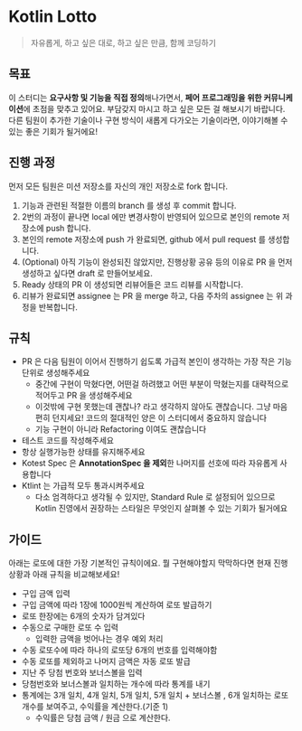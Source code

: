 # Kotlin Lotto

> 자유롭게, 하고 싶은 대로, 하고 싶은 만큼, 함께 코딩하기

## 목표

이 스터디는 **요구사항 및 기능을 직접 정의**해나가면서, **페어 프로그래밍을 위한 커뮤니케이션**에 초점을 맞추고 있어요. 부담갖지 마시고 하고 싶은 모든 걸 해보시기 바랍니다. 다른 팀원이 추가한 기술이나
구현 방식이 새롭게 다가오는 기술이라면, 이야기해볼 수 있는 좋은 기회가 될거에요!

## 진행 과정

먼저 모든 팀원은 미션 저장소를 자신의 개인 저장소로 fork 합니다.

1. 기능과 관련된 적절한 이름의 branch 를 생성 후 commit 합니다.
2. 2번의 과정이 끝나면 local 에만 변경사항이 반영되어 있으므로 본인의 remote 저장소에 push 합니다.
3. 본인의 remote 저장소에 push 가 완료되면, github 에서 pull request 를 생성합니다.
4. (Optional) 아직 기능이 완성되진 않았지만, 진행상황 공유 등의 이유로 PR 을 먼저 생성하고 싶다면 draft 로 만들어보세요.
5. Ready 상태의 PR 이 생성되면 리뷰어들은 코드 리뷰를 시작합니다.
6. 리뷰가 완료되면 assignee 는 PR 을 merge 하고, 다음 주차의 assignee 는 위 과정을 반복합니다.

## 규칙

- PR 은 다음 팀원이 이어서 진행하기 쉽도록 가급적 본인이 생각하는 가장 작은 기능 단위로 생성해주세요
    - 중간에 구현이 막혔다면, 어떤걸 하려했고 어떤 부분이 막혔는지를 대략적으로 적어두고 PR 을 생성해주세요
    - 이것밖에 구현 못했는데 괜찮나? 라고 생각하지 않아도 괜찮습니다. 그냥 마음편히 던지세요! 코드의 절대적인 양은 이 스터디에서 중요하지 않습니다
    - 기능 구현이 아니라 Refactoring 이여도 괜찮습니다
- 테스트 코드를 작성해주세요
- 항상 실행가능한 상태를 유지해주세요
- Kotest Spec 은 **AnnotationSpec 을 제외**한 나머지를 선호에 따라 자유롭게 사용합니다
- Ktlint 는 가급적 모두 통과시켜주세요
    - 다소 엄격하다고 생각될 수 있지만, Standard Rule 로 설정되어 있으므로 Kotlin 진영에서 권장하는 스타일은 무엇인지 살펴볼 수 있는 기회가 될거에요

## 가이드

아래는 로또에 대한 가장 기본적인 규칙이에요. 뭘 구현해야할지 막막하다면 현재 진행상황과 아래 규칙을 비교해보세요!

- 구입 금액 입력
- 구입 금액에 따라 1장에 1000원씩 계산하여 로또 발급하기
- 로또 한장에는 6개의 숫자가 담겨있다
- 수동으로 구매한 로또 수 입력
    - 입력한 금액을 벗어나는 경우 예외 처리
- 수동 로또수에 따라 하나의 로또당 6개의 번호를 입력해야함
- 수동 로또를 제외하고 나머지 금액은 자동 로또 발급
- 지난 주 당첨 번호와 보너스볼을 입력
- 당첨번호와 보너스볼과 일치하는 개수에 따라 통계를 내기
- 통계에는 3개 일치, 4개 일치, 5개 일치, 5개 일치 + 보너스볼 , 6개 일치하는 로또 개수를 보여주고, 수익률을 계산한다.(기준 1)
    - 수익률은 당첨 금액 / 원금 으로 계산한다.
